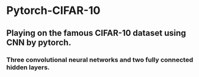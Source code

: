 # Pytorch-CIFAR-10

## Playing on the famous CIFAR-10 dataset using CNN by pytorch.

### Three convolutional neural networks and two fully connected hidden layers.
